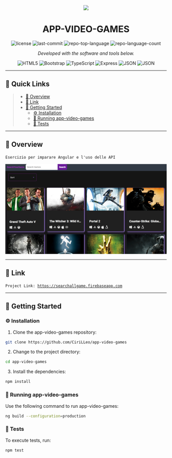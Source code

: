 <p align="center">
  <img src="https://cdn-icons-png.flaticon.com/512/6295/6295417.png" width="100" />
</p>
<p align="center">
    <h1 align="center">APP-VIDEO-GAMES</h1>
</p>
<p align="center">
	<img src="https://img.shields.io/github/license/CiriLLeo/app-video-games?style=flat&color=0080ff" alt="license">
	<img src="https://img.shields.io/github/last-commit/CiriLLeo/app-video-games?style=flat&logo=git&logoColor=white&color=0080ff" alt="last-commit">
	<img src="https://img.shields.io/github/languages/top/CiriLLeo/app-video-games?style=flat&color=0080ff" alt="repo-top-language">
	<img src="https://img.shields.io/github/languages/count/CiriLLeo/app-video-games?style=flat&color=0080ff" alt="repo-language-count">
<p>
<p align="center">
		<em>Developed with the software and tools below.</em>
</p>
<p align="center">
	<img src="https://img.shields.io/badge/HTML5-E34F26.svg?style=flat&logo=HTML5&logoColor=white" alt="HTML5">
	<img src="https://img.shields.io/badge/Bootstrap-7952B3.svg?style=flat&logo=Bootstrap&logoColor=white" alt="Bootstrap">
	<img src="https://img.shields.io/badge/TypeScript-3178C6.svg?style=flat&logo=TypeScript&logoColor=white" alt="TypeScript">
	<img src="https://img.shields.io/badge/Express-000000.svg?style=flat&logo=Express&logoColor=white" alt="Express">
	<img src="https://img.shields.io/badge/JSON-000000.svg?style=flat&logo=JSON&logoColor=white" alt="JSON">
  <img src="https://img.shields.io/badge/Firebase-DD2C00?logo=firebase&logoColor=fff&style=flat" alt="JSON">
 
  
</p>
<hr>

## 🔗 Quick Links

> - [📍 Overview](#-overview)
> - [🔗 Link ](#-features)
> - [🚀 Getting Started](#-getting-started)
>   - [⚙️ Installation](#️-installation)
>   - [🤖 Running app-video-games](#-running-app-video-games)
>   - [🧪 Tests](#-tests)

---

## 📍 Overview

<code>Esercizio per imparare Angular e l'uso delle API</code>

![App Screenshot](https://raw.githubusercontent.com/CiriLLeo/app-video-games/main/src/assets/Demo.PNG)

---

## 🔗 Link

<code>Project Link: https://searchallgame.firebaseapp.com</code>


---

## 🚀 Getting Started


### ⚙️ Installation

1. Clone the app-video-games repository:

```sh
git clone https://github.com/CiriLLeo/app-video-games
```

2. Change to the project directory:

```sh
cd app-video-games
```

3. Install the dependencies:

```sh
npm install
```

### 🤖 Running app-video-games

Use the following command to run app-video-games:

```sh
ng build --configuration=production
```

### 🧪 Tests

To execute tests, run:

```sh
npm test
```
